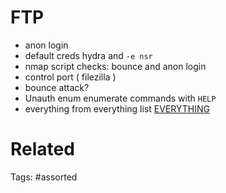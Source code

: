 # FTP
- anon login
- default creds hydra and `-e nsr`
- nmap script checks: bounce and anon login
- control port ( filezilla )
- bounce attack?
- Unauth enum enumerate commands with `HELP`
- everything from everything list [EVERYTHING](EVERYTHING.md#everything)

# Related

Tags:
    #assorted

